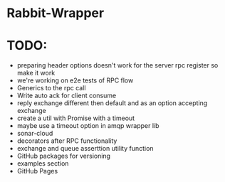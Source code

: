 # Rabbit-Wrapper
# TODO: 
   * preparing header options doesn't work for the server rpc register so make it work
   * we're working on e2e tests of RPC flow 
   * Generics to the rpc call
   * Write auto ack for client consume
   * reply exchange different then default and as an option accepting exchange 
   * create a util with Promise with a timeout
   * maybe use a timeout option in amqp wrapper lib
   * sonar-cloud 
   * decorators after RPC functionality
   * exchange and queue asserttion utility function
   * GitHub packages for versioning
   * examples section 
   * GitHub Pages
